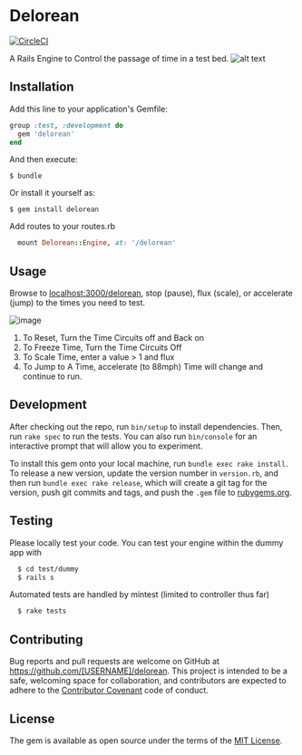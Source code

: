 # Delorean
[![CircleCI](https://circleci.com/gh/GetTerminus/delorean-rails.svg?style=svg)](https://circleci.com/gh/GetTerminus/delorean-rails)

A Rails Engine to Control the passage of time in a test bed.
![alt text](http://i.giphy.com/UTKINn9rjA2mQ.gif "Delorean")
## Installation

Add this line to your application's Gemfile:

```ruby
group :test, :development do
  gem 'delorean'
end
```

And then execute:

    $ bundle

Or install it yourself as:

    $ gem install delorean
    
Add routes to your routes.rb

```ruby
  mount Delorean::Engine, at: '/delorean'
```

## Usage

Browse to [localhost:3000/delorean](http://localhost:3000/delorean), stop (pause),
flux (scale), or accelerate (jump) to the times you need to test.

![image](https://cloud.githubusercontent.com/assets/571594/23485262/b64ada12-fea8-11e6-96d7-56c5fb25197f.png)

1. To Reset, Turn the Time Circuits off and Back on
2. To Freeze Time, Turn the Time Circuits Off
3. To Scale Time, enter a value > 1 and flux
4. To Jump to A Time, accelerate (to 88mph) Time will change and continue to run.

## Development

After checking out the repo, run `bin/setup` to install dependencies. Then, run `rake spec` to run the tests. You can also run `bin/console` for an interactive prompt that will allow you to experiment.

To install this gem onto your local machine, run `bundle exec rake install`. To release a new version, update the version number in `version.rb`, and then run `bundle exec rake release`, which will create a git tag for the version, push git commits and tags, and push the `.gem` file to [rubygems.org](https://rubygems.org).

## Testing

Please locally test your code. You can test your engine within the dummy app with
```bash
  $ cd test/dummy
  $ rails s
```

Automated tests are handled by mintest (limited to controller thus far)
```bash
  $ rake tests
```

## Contributing

Bug reports and pull requests are welcome on GitHub at https://github.com/[USERNAME]/delorean. This project is intended to be a safe, welcoming space for collaboration, and contributors are expected to adhere to the [Contributor Covenant](http://contributor-covenant.org) code of conduct.


## License

The gem is available as open source under the terms of the [MIT License](http://opensource.org/licenses/MIT).

